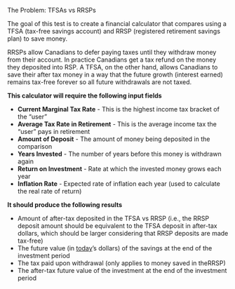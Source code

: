 The Problem: TFSAs vs RRSPs

The goal of this test is to create a financial calculator that compares using a TFSA (tax-free savings account) and RRSP (registered retirement savings plan) to save money.

RRSPs allow Canadians to defer paying taxes until they withdraw money from their account. In practice Canadians get a tax refund on the money they deposited into RSP. A TFSA, on the other hand, allows Canadians to save their after tax money in a way that the future growth (interest earned) remains tax-free forever so all future withdrawals are not taxed.

**This calculator will require the following input fields**

- **Current Marginal Tax Rate** - This is the highest income tax bracket of the “user”
- **Average Tax Rate in Retirement** - This is the average income tax the “user” pays in retirement
- **Amount of Deposit** - The amount of money being deposited in the comparison
- **Years Invested** - The number of years before this money is withdrawn again
- **Return on Investment** - Rate at which the invested money grows each year
- **Inflation Rate** - Expected rate of inflation each year (used to calculate the real rate of return)

**It should produce the following results**

- Amount of after-tax deposited in the TFSA vs RRSP (i.e., the RRSP deposit amount should be equivalent to the TFSA deposit in after-tax dollars, which should be larger considering that RRSP deposits are made tax-free)
- The future value (in [today](http://airmail.calendar/2016-07-29%2012:00:00%20PDT)’s dollars) of the savings at the end of the investment period
- The tax paid upon withdrawal (only applies to money saved in theRRSP)
- The after-tax future value of the investment at the end of the investment period
